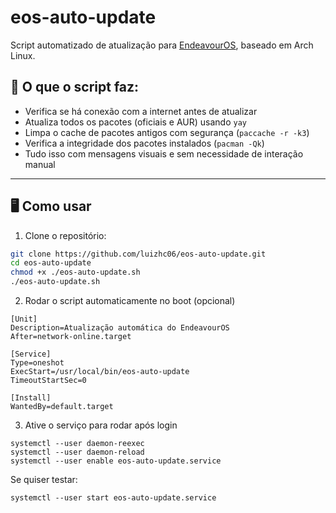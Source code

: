 # eos-auto-update

Script automatizado de atualização para [EndeavourOS](https://endeavouros.com), baseado em Arch Linux.

## 🔧 O que o script faz:

- Verifica se há conexão com a internet antes de atualizar
- Atualiza todos os pacotes (oficiais e AUR) usando `yay`
- Limpa o cache de pacotes antigos com segurança (`paccache -r -k3`)
- Verifica a integridade dos pacotes instalados (`pacman -Qk`)
- Tudo isso com mensagens visuais e sem necessidade de interação manual

---

## 🖥️ Como usar

1. Clone o repositório:

```bash
git clone https://github.com/luizhc06/eos-auto-update.git
cd eos-auto-update
chmod +x ./eos-auto-update.sh
./eos-auto-update.sh
```

2.  Rodar o script automaticamente no boot (opcional)
```nano ~/.config/systemd/user/eos-auto-update.service
[Unit]
Description=Atualização automática do EndeavourOS
After=network-online.target

[Service]
Type=oneshot
ExecStart=/usr/local/bin/eos-auto-update
TimeoutStartSec=0

[Install]
WantedBy=default.target
```

3. Ative o serviço para rodar após login
```
systemctl --user daemon-reexec
systemctl --user daemon-reload
systemctl --user enable eos-auto-update.service
```

Se quiser testar:
```
systemctl --user start eos-auto-update.service
```

